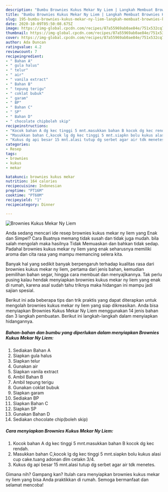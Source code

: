 ```yaml
---
description: "Bumbu Brownies Kukus Mekar Ny Liem | Langkah Membuat Brownies Kukus Mekar Ny Liem Yang Bisa Manjain Lidah"
title: "Bumbu Brownies Kukus Mekar Ny Liem | Langkah Membuat Brownies Kukus Mekar Ny Liem Yang Bisa Manjain Lidah"
slug: 195-bumbu-brownies-kukus-mekar-ny-liem-langkah-membuat-brownies-kukus-mekar-ny-liem-yang-bisa-manjain-lidah
date: 2020-10-09T05:50:08.675Z
image: https://img-global.cpcdn.com/recipes/87a55969ab0ae84e/751x532cq70/brownies-kukus-mekar-ny-liem-foto-resep-utama.jpg
thumbnail: https://img-global.cpcdn.com/recipes/87a55969ab0ae84e/751x532cq70/brownies-kukus-mekar-ny-liem-foto-resep-utama.jpg
cover: https://img-global.cpcdn.com/recipes/87a55969ab0ae84e/751x532cq70/brownies-kukus-mekar-ny-liem-foto-resep-utama.jpg
author: Ada Duncan
ratingvalue: 4.2
reviewcount: 7
recipeingredient:
- " Bahan A"
- " gula halus"
- " telur"
- " air"
- " vanila extract"
- " Bahan B"
- " tepung terigu"
- " coklat bubuk"
- " garam"
- " BP"
- " Bahan C"
- " SP"
- " Bahan D"
- " chocolate chipboleh skip"
recipeinstructions:
- "Kocok bahan A dg kec tinggi 5 mnt.masukkan bahan B kocok dg kec rendah."
- "Masukkan bahan C,kocok lg dg kec tinggi 5 mnt.siapkn bolu kukus alasi cup cake.tuang adonan dlm cetakn 3/4."
- "Kukus dg api besar 15 mnt.alasi tutup dg serbet agar air tdk menetes."
categories:
- Resep
tags:
- brownies
- kukus
- mekar

katakunci: brownies kukus mekar 
nutrition: 164 calories
recipecuisine: Indonesian
preptime: "PT16M"
cooktime: "PT60M"
recipeyield: "1"
recipecategory: Dinner

---
```



![Brownies Kukus Mekar Ny Liem](https://img-global.cpcdn.com/recipes/87a55969ab0ae84e/751x532cq70/brownies-kukus-mekar-ny-liem-foto-resep-utama.jpg)

Anda sedang mencari ide resep brownies kukus mekar ny liem yang Enak dan Simpel? Cara Buatnya memang tidak susah dan tidak juga mudah. bila salah mengolah maka hasilnya Tidak Memuaskan dan bahkan tidak sedap. Padahal brownies kukus mekar ny liem yang enak seharusnya memiliki aroma dan cita rasa yang mampu memancing selera kita.

Banyak hal yang sedikit banyak berpengaruh terhadap kualitas rasa dari brownies kukus mekar ny liem, pertama dari jenis bahan, kemudian pemilihan bahan segar, hingga cara membuat dan menyajikannya. Tak perlu pusing kalau hendak menyiapkan brownies kukus mekar ny liem yang enak di rumah, karena asal sudah tahu triknya maka hidangan ini mampu jadi sajian spesial.




Berikut ini ada beberapa tips dan trik praktis yang dapat diterapkan untuk mengolah brownies kukus mekar ny liem yang siap dikreasikan. Anda bisa menyiapkan Brownies Kukus Mekar Ny Liem menggunakan 14 jenis bahan dan 3 langkah pembuatan. Berikut ini langkah-langkah dalam menyiapkan hidangannya.

<!--inarticleads1-->

##### Bahan-bahan dan bumbu yang diperlukan dalam menyiapkan Brownies Kukus Mekar Ny Liem:

1. Sediakan  Bahan A
1. Siapkan  gula halus
1. Siapkan  telur
1. Gunakan  air
1. Siapkan  vanila extract
1. Ambil  Bahan B
1. Ambil  tepung terigu
1. Gunakan  coklat bubuk
1. Siapkan  garam
1. Sediakan  BP
1. Siapkan  Bahan C
1. Siapkan  SP
1. Gunakan  Bahan D
1. Sediakan  chocolate chip(boleh skip)




<!--inarticleads2-->

##### Cara menyiapkan Brownies Kukus Mekar Ny Liem:

1. Kocok bahan A dg kec tinggi 5 mnt.masukkan bahan B kocok dg kec rendah.
1. Masukkan bahan C,kocok lg dg kec tinggi 5 mnt.siapkn bolu kukus alasi cup cake.tuang adonan dlm cetakn 3/4.
1. Kukus dg api besar 15 mnt.alasi tutup dg serbet agar air tdk menetes.




Gimana nih? Gampang kan? Itulah cara menyiapkan brownies kukus mekar ny liem yang bisa Anda praktikkan di rumah. Semoga bermanfaat dan selamat mencoba!
